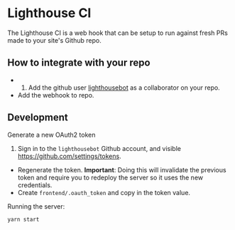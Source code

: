 # Lighthouse CI

The Lighthouse CI is a web hook that can be setup to run against fresh PRs made
to your site's Github repo.

## How to integrate with your repo

- 1. Add the github user [lighthousebot](https://github.com/lighthousebot) as a collaborator on your repo.
-  Add the webhook to repo.

## Development

Generate a new OAuth2 token

1. Sign in to the `lighthousebot` Github account, and visible https://github.com/settings/tokens.
- Regenerate the token. **Important**: Doing this will invalidate the previous token and require you to redeploy the server so it uses the new credentials.
- Create `frontend/.oauth_token` and copy in the token value.

Running the server:

    yarn start
